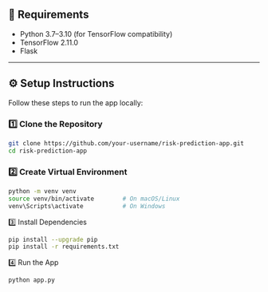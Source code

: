## 🧰 Requirements

- Python 3.7–3.10 (for TensorFlow compatibility)
- TensorFlow 2.11.0
- Flask

---

## ⚙️ Setup Instructions

Follow these steps to run the app locally:

### 1️⃣ Clone the Repository

```bash
git clone https://github.com/your-username/risk-prediction-app.git
cd risk-prediction-app
```

### 2️⃣ Create Virtual Environment

```bash
python -m venv venv
source venv/bin/activate        # On macOS/Linux
venv\Scripts\activate           # On Windows
```

3️⃣ Install Dependencies

```bash
pip install --upgrade pip
pip install -r requirements.txt
```

4️⃣ Run the App

```bash
python app.py
```